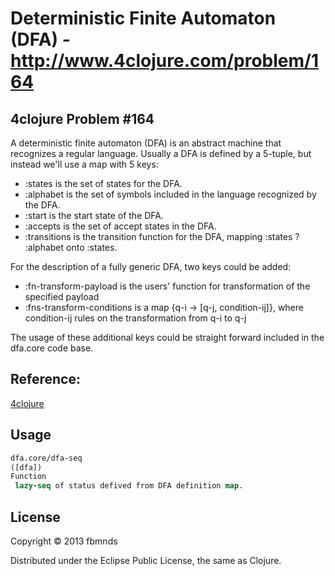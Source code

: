 # Deterministic Finite Automaton (DFA) - http://www.4clojure.com/problem/164

4clojure Problem #164
----

A deterministic finite automaton (DFA) is an abstract machine that recognizes a regular language. Usually a DFA is defined by a 5-tuple, but instead we'll use a map with 5 keys:
* :states is the set of states for the DFA.
* :alphabet is the set of symbols included in the language recognized by the DFA.
* :start is the start state of the DFA.
* :accepts is the set of accept states in the DFA.
* :transitions is the transition function for the DFA, mapping :states ? :alphabet onto :states.

For the description of a fully generic DFA, two keys could be added:
* :fn-transform-payload is the users' function for transformation of the specified payload
* :fns-transform-conditions is a map {q-i -> [q-j, condition-ij]}, where condition-ij rules on the transformation from q-i to q-j

The usage of these additional keys could be straight forward included in the dfa.core code base.

Reference:
----

[4clojure](http://www.4clojure.com/problem/164)

## Usage


```clojure
dfa.core/dfa-seq
([dfa])
Function
 lazy-seq of status defived from DFA definition map.
```

## License

Copyright © 2013 fbmnds

Distributed under the Eclipse Public License, the same as Clojure.
